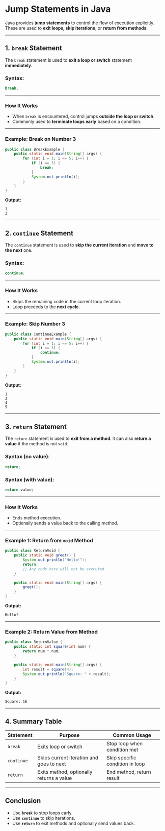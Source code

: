 


# **Jump Statements in Java**

Java provides **jump statements** to control the flow of execution explicitly. These are used to **exit loops, skip iterations**, or **return from methods**.

---

## **1. `break` Statement**

The `break` statement is used to **exit a loop or switch** statement **immediately**.

### **Syntax:**
```java
break;
```

---

### **How It Works**
- When `break` is encountered, control jumps **outside the loop or switch**.
- Commonly used to **terminate loops early** based on a condition.

---

### **Example: Break on Number 3**
```java
public class BreakExample {
    public static void main(String[] args) {
        for (int i = 1; i <= 5; i++) {
            if (i == 3) {
                break;
            }
            System.out.println(i);
        }
    }
}
```
**Output:**
```
1
2
```

---

## **2. `continue` Statement**

The `continue` statement is used to **skip the current iteration** and **move to the next** one.

### **Syntax:**
```java
continue;
```

---

### **How It Works**
- Skips the remaining code in the current loop iteration.
- Loop proceeds to the **next cycle**.

---

### **Example: Skip Number 3**
```java
public class ContinueExample {
    public static void main(String[] args) {
        for (int i = 1; i <= 5; i++) {
            if (i == 3) {
                continue;
            }
            System.out.println(i);
        }
    }
}
```
**Output:**
```
1
2
4
5
```

---

## **3. `return` Statement**

The `return` statement is used to **exit from a method**. It can also **return a value** if the method is not `void`.

### **Syntax (no value):**
```java
return;
```

### **Syntax (with value):**
```java
return value;
```

---

### **How It Works**
- Ends method execution.
- Optionally sends a value back to the calling method.

---

### **Example 1: Return from `void` Method**
```java
public class ReturnVoid {
    public static void greet() {
        System.out.println("Hello!");
        return;
        // Any code here will not be executed
    }

    public static void main(String[] args) {
        greet();
    }
}
```
**Output:**
```
Hello!
```

---

### **Example 2: Return Value from Method**
```java
public class ReturnValue {
    public static int square(int num) {
        return num * num;
    }

    public static void main(String[] args) {
        int result = square(4);
        System.out.println("Square: " + result);
    }
}
```
**Output:**
```
Square: 16
```

---

## **4. Summary Table**

| Statement | Purpose                                       | Common Usage                  |
|-----------|-----------------------------------------------|-------------------------------|
| `break`   | Exits loop or switch                          | Stop loop when condition met  |
| `continue`| Skips current iteration and goes to next      | Skip specific condition in loop |
| `return`  | Exits method, optionally returns a value      | End method, return result     |

---

## **Conclusion**
- Use **`break`** to stop loops early.
- Use **`continue`** to skip iterations.
- Use **`return`** to exit methods and optionally send values back.

